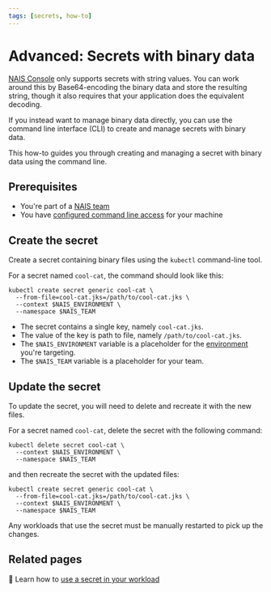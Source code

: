 ```yaml
---
tags: [secrets, how-to]
---
```


# Advanced: Secrets with binary data

[NAIS Console](console.md) only supports secrets with string values.
You can work around this by Base64-encoding the binary data and store the resulting string, though it also requires that your application does the equivalent decoding.

If you instead want to manage binary data directly, you can use the command line interface (CLI) to create and manage secrets with binary data.

This how-to guides you through creating and managing a secret with binary data using the command line.

## Prerequisites

- You're part of a [NAIS team](../../../explanations/team.md)
- You have [configured command line access](../../../operate/how-to/command-line-access.md) for your machine

## Create the secret

Create a secret containing binary files using the `kubectl` command-line tool.

For a secret named `cool-cat`, the command should look like this:

```shell
kubectl create secret generic cool-cat \
  --from-file=cool-cat.jks=/path/to/cool-cat.jks \
  --context $NAIS_ENVIRONMENT \
  --namespace $NAIS_TEAM
```

- The secret contains a single key, namely `cool-cat.jks`.
- The value of the key is path to file, namely `/path/to/cool-cat.jks`.
- The `$NAIS_ENVIRONMENT` variable is a placeholder for the [environment](../../../workloads/reference/environments.md) you're targeting.
- The `$NAIS_TEAM` variable is a placeholder for your team.

## Update the secret

To update the secret, you will need to delete and recreate it with the new files.

For a secret named `cool-cat`, delete the secret with the following command:

```shell
kubectl delete secret cool-cat \
  --context $NAIS_ENVIRONMENT \
  --namespace $NAIS_TEAM
```

and then recreate the secret with the updated files:

```shell
kubectl create secret generic cool-cat \
  --from-file=cool-cat.jks=/path/to/cool-cat.jks \
  --context $NAIS_ENVIRONMENT \
  --namespace $NAIS_TEAM
```

Any workloads that use the secret must be manually restarted to pick up the changes.

## Related pages

:dart: Learn how to [use a secret in your workload](workload.md)
